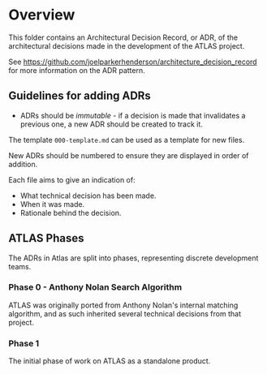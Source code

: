 # Overview

This folder contains an Architectural Decision Record, or ADR, of the architectural decisions made in the development of the ATLAS project. 

See https://github.com/joelparkerhenderson/architecture_decision_record for more information on the ADR pattern.

## Guidelines for adding ADRs

- ADRs should be *immutable* - if a decision is made that invalidates a previous one, a new ADR should be created to track it. 

The template `000-template.md` can be used as a template for new files.

New ADRs should be numbered to ensure they are displayed in order of addition. 

Each file aims to give an indication of: 
- What technical decision has been made.
- When it was made.
- Rationale behind the decision. 

## ATLAS Phases

The ADRs in Atlas are split into phases, representing discrete development teams. 

### Phase 0 - Anthony Nolan Search Algorithm

ATLAS was originally ported from Anthony Nolan's internal matching algorithm, and as such inherited several technical decisions from that project.
 
### Phase 1 

The initial phase of work on ATLAS as a standalone product.